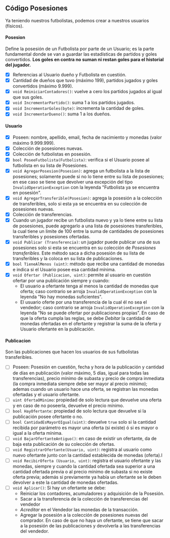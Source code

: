 ## Código Posesiones

Ya teniendo nuestros futbolistas, podemos crear a nuestros usuarios (físicos).

#### Posesion

Define la posesión de un Futbolista por parte de un Usuario; es la parte fundamental donde se van a guardar las estadísticas de partidos y goles convertidos. **Los goles en contra no suman ni restan goles para el historial del jugador.**

- [x] Referencias al Usuario dueño y Futbolista en cuestión.
- [x] Cantidad de dueños que tuvo (máximo 199), partidos jugados y goles convertidos (máximo 9.999).
- [x] `void ReiniciarContadores()`: vuelve a cero los partidos jugados al igual que sus goles.
- [x] `void IncrementarPartido()`: suma 1 a los partidos jugados.
- [x] `void IncrementarGoles(byte)`: incrementa la cantidad de goles.
- [x] `void IncrementarDueno()`: suma 1 a los dueños.

#### Usuario

- [x] Poseen: nombre, apellido, email, fecha de nacimiento y monedas (valor máximo 9.999.999).
- [x] Colección de posesiones nuevas.
- [x] Colección de futbolistas en posesión.
- [x] `bool PoseeFutbolista(Futbolista)`: verifica si el Usuario posee al futbolista en su lista de Posesiones.
- [x] `void AgregarPosesion(Posesion)`: agrega un futbolista a la lista de posesiones; solamente puede si no lo tiene entre su lista de posesiones; en ese caso se tiene que devolver una excepción del tipo `InvalidOperationException` con la leyenda "Futbolista ya se encuentra en posesión".
- [x] `void AgregarTransferible(Posesion)`: agrega la posesión a la colección de transferibles, solo si esta ya se encuentra en su colección de posesiones nuevas.
- [x] Colección de transferencias.
- [x] Cuando un jugador recibe un futbolista nuevo y ya lo tiene entre su lista de posesiones, puede agregarlo a una lista de posesiones transferibles, la cual tiene un limite de 100 entre la suma de cantidades de posesiones transferibles y posesiones ofertadas.
- [x] `void Publicar (Transferencia)`: un jugador puede publicar una de sus posesiones solo si esta se encuentra en su colección de _Posesiones transferibles_. Este método saca a dicha posesión de su lista de transferibles y la coloca en su lista de publicaciones.
- [x] `bool TieneAlMenos (uint)`: método que recibe una cantidad de monedas e indica si el Usuario posee esa cantidad mínima.
- [x] `void Ofertar (Publicacion, uint)`: permite al usuario en cuestión ofertar por una publicación siempre y cuando:
  - El usuario a ofertante tenga al menos la cantidad de monedas que oferta; caso contrario se arroja `InvalidOperationException` con la leyenda "No hay monedas suficientes".
  - El usuario oferte por una transferencia de la cual él no sea el vendedor;  caso contrario se arroja `InvalidOperationException` con la leyenda "No se puede ofertar por publicaciones propias".
  En caso de que la oferta cumpla las reglas, se debe _Debitar_ la cantidad de monedas ofertadas en el ofertante y registrar la suma de la oferta y Usuario ofertante en la publicación.

#### Publicacion

Son las publicaciones que hacen los usuarios de sus futbolistas transferibles.

- [ ] Poseen: Posesión en cuestión, fecha y hora de la publicación y cantidad de días en publicación (valor máximo, 5 días, igual para todas las transferencias), precio mínimo de subasta y precio de compra inmediata (la compra inmediata siempre debe ser mayor al precio mínimo); ademas cuando un usuario hace una oferta, se registran las monedas ofertadas y el usuario ofertante.
- [ ] `uint OfertaOMinimo`: propiedad de solo lectura que devuelve una oferta y en caso de no poseerla, devuelve el precio mínimo.
- [ ] `bool HayOfertante`: propiedad de solo lectura que devuelve si la publicación posee ofertante o no.
- [ ] `bool CantidadEsMayorOIgual(uint)`: devuelve `true` solo si la cantidad recibida por parámetro es mayor una oferta (si existe) ó si es mayor o igual a la oferta mínima.
- [ ] `void BajarOfertanteAntiguo()`: en caso de existir un ofertante, da de baja esta publicación de su colección de ofertas.
- [ ] `void RegistrarOfertante(Usuario, uint)`: registra al usuario como nuevo ofertante junto con la cantidad establecida de monedas (oferta).l
- [ ] `void RecibirOferta (Usuario, uint)`: registra el usuario ofertante y las monedas, siempre y cuando la cantidad ofertada sea superior a una cantidad ofertada previa o al precio mínimo de subasta si no existe oferta previa; además si previamente ya había un ofertante se le deben devolver a este la cantidad de monedas ofertadas.
- [ ] `void Aplicar()`: Si hay un ofertante se debe:
  - Reiniciar los contadores, acumuladores y adquisición de la Posesión.
  - Sacar a la transferencia de la colección de transferencias del vendedor
  - _Acreditar_ en el Vendedor las monedas de la transacción.
  - Agregar la posesión a la colección de posesiones nuevas del comprador.
  En caso de que no haya un ofertante, se tiene que sacar a la posesión de las publicaciones y devolverla a las transferencias del vendedor.
